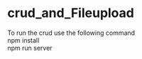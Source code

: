 # crud_and_Fileupload <br /> 
To run the crud use the following command <br />
npm install <br />
npm run server
